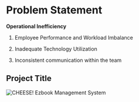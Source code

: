 # Problem Statement

**Operational Inefficiency**

1. Employee Performance and Workload Imbalance

2. Inadequate Technology Utilization

3. Inconsistent communication within the team

## Project Title
![CHEESE!](https://lh3.googleusercontent.com/drive-viewer/AKGpihbr1jUPEbB_FypVbwo5XnHDckfcb5iwTFCq7SgaTAEiQr5_Tf5qyVMtIKEnJjHEvTK2TstgNvLvBSjtypbJxUyRkXPPHFUJpA=s1600-rw-v1)
Ezbook Management System
